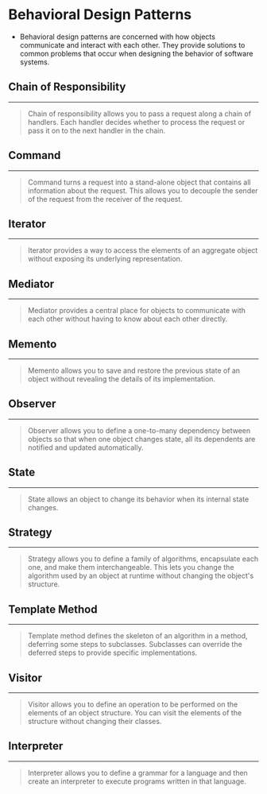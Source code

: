 # Behavioral Design Patterns
* Behavioral design patterns are concerned with how objects communicate and interact with each other. They provide solutions to common problems that occur when designing the behavior of software systems.


## Chain of Responsibility
----------------------
> Chain of responsibility allows you to pass a request along a chain of handlers. Each handler decides whether to process the request or pass it on to the next handler in the chain.


## Command
----------------------
> Command turns a request into a stand-alone object that contains all information about the request. This allows you to decouple the sender of the request from the receiver of the request.


## Iterator
----------------------
> Iterator provides a way to access the elements of an aggregate object without exposing its underlying representation.

## Mediator
----------------------
> Mediator provides a central place for objects to communicate with each other without having to know about each other directly.


## Memento
----------------------
> Memento allows you to save and restore the previous state of an object without revealing the details of its implementation.


## Observer
----------------------
> Observer allows you to define a one-to-many dependency between objects so that when one object changes state, all its dependents are notified and updated automatically.


## State
----------------------
> State allows an object to change its behavior when its internal state changes.


## Strategy
----------------------
> Strategy allows you to define a family of algorithms, encapsulate each one, and make them interchangeable. This lets you change the algorithm used by an object at runtime without changing the object's structure.


## Template Method
----------------------
> Template method defines the skeleton of an algorithm in a method, deferring some steps to subclasses. Subclasses can override the deferred steps to provide specific implementations.


## Visitor
----------------------
> Visitor allows you to define an operation to be performed on the elements of an object structure. You can visit the elements of the structure without changing their classes.


## Interpreter
----------------------
> Interpreter allows you to define a grammar for a language and then create an interpreter to execute programs written in that language.
